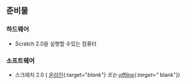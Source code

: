## 준비물

### 하드웨어

+ Scratch 2.0을 실행할 수있는 컴퓨터

### 소프트웨어

+ 스크래치 2.0 ( [온라인](https://scratch.mit.edu/projects/editor/){:target="_blank"} 또는 [offline](https://scratch.mit.edu/scratch2download/){:target="_ blank"})
